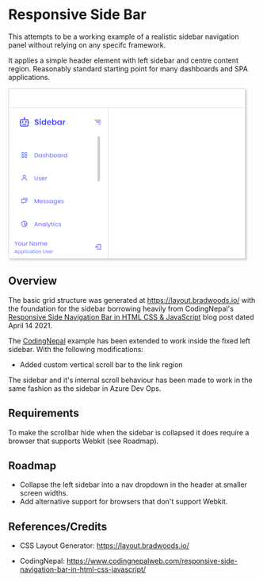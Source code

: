 # Responsive Side Bar

This attempts to be a working example of a realistic sidebar navigation panel
without relying on any specifc framework.

It applies a simple header element with left sidebar and centre content region.
Reasonably standard starting point for many dashboards and SPA applications.

<style> img{ box-shadow: 3px 3px 3px #d5d5d5; border: 1px solid #d5d5d5;} </style>

![Example of the sidebar showing vertical scrollbar](/images/scollbar-example.png?raw=true)

## Overview

The basic grid structure was generated at https://layout.bradwoods.io/ with the
foundation for the sidebar borrowing heavily from CodingNepal's
[Responsive Side Navigation Bar in HTML CSS & JavaScript](https://www.codingnepalweb.com/responsive-side-navigation-bar-in-html-css-javascript/)
blog post dated April 14 2021.

The [CodingNepal](https://www.codingnepalweb.com/) example has been extended to
work inside the fixed left sidebar. With the following modifications:

-   Added custom vertical scroll bar to the link region

The sidebar and it's internal scroll behaviour has been made to work in the same
fashion as the sidebar in Azure Dev Ops.

## Requirements

To make the scrollbar hide when the sidebar is collapsed it does require a browser that supports Webkit (see Roadmap).

## Roadmap

-   Collapse the left sidebar into a nav dropdown in the header at smaller screen widths.
- Add alternative support for browsers that don't support Webkit.

## References/Credits

-   CSS Layout Generator: https://layout.bradwoods.io/

-   CodingNepal:
    https://www.codingnepalweb.com/responsive-side-navigation-bar-in-html-css-javascript/
